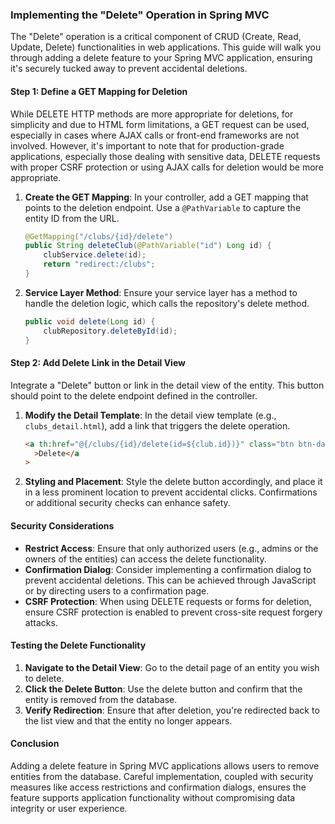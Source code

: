 ### Implementing the "Delete" Operation in Spring MVC

The "Delete" operation is a critical component of CRUD (Create, Read, Update, Delete) functionalities in web applications. This guide will walk you through adding a delete feature to your Spring MVC application, ensuring it's securely tucked away to prevent accidental deletions.

#### Step 1: Define a GET Mapping for Deletion

While DELETE HTTP methods are more appropriate for deletions, for simplicity and due to HTML form limitations, a GET request can be used, especially in cases where AJAX calls or front-end frameworks are not involved. However, it's important to note that for production-grade applications, especially those dealing with sensitive data, DELETE requests with proper CSRF protection or using AJAX calls for deletion would be more appropriate.

1. **Create the GET Mapping**: In your controller, add a GET mapping that points to the deletion endpoint. Use a `@PathVariable` to capture the entity ID from the URL.

   ```java
   @GetMapping("/clubs/{id}/delete")
   public String deleteClub(@PathVariable("id") Long id) {
       clubService.delete(id);
       return "redirect:/clubs";
   }
   ```

2. **Service Layer Method**: Ensure your service layer has a method to handle the deletion logic, which calls the repository's delete method.

   ```java
   public void delete(Long id) {
       clubRepository.deleteById(id);
   }
   ```

#### Step 2: Add Delete Link in the Detail View

Integrate a "Delete" button or link in the detail view of the entity. This button should point to the delete endpoint defined in the controller.

1. **Modify the Detail Template**: In the detail view template (e.g., `clubs_detail.html`), add a link that triggers the delete operation.

   ```html
   <a th:href="@{/clubs/{id}/delete(id=${club.id})}" class="btn btn-danger"
     >Delete</a
   >
   ```

2. **Styling and Placement**: Style the delete button accordingly, and place it in a less prominent location to prevent accidental clicks. Confirmations or additional security checks can enhance safety.

#### Security Considerations

- **Restrict Access**: Ensure that only authorized users (e.g., admins or the owners of the entities) can access the delete functionality.
- **Confirmation Dialog**: Consider implementing a confirmation dialog to prevent accidental deletions. This can be achieved through JavaScript or by directing users to a confirmation page.
- **CSRF Protection**: When using DELETE requests or forms for deletion, ensure CSRF protection is enabled to prevent cross-site request forgery attacks.

#### Testing the Delete Functionality

1. **Navigate to the Detail View**: Go to the detail page of an entity you wish to delete.
2. **Click the Delete Button**: Use the delete button and confirm that the entity is removed from the database.
3. **Verify Redirection**: Ensure that after deletion, you're redirected back to the list view and that the entity no longer appears.

#### Conclusion

Adding a delete feature in Spring MVC applications allows users to remove entities from the database. Careful implementation, coupled with security measures like access restrictions and confirmation dialogs, ensures the feature supports application functionality without compromising data integrity or user experience.
